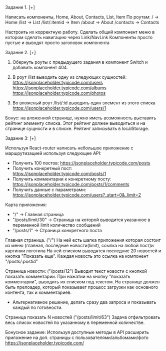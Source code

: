 

Задание 1.
[+]

Написать компоненты, Home, About, Contacts, List, Item
По роутам:
/             -> Home
/list         -> List
/list/:itemid -> Item
/about        -> About
/contacts     -> Contacts

Настроить их корректную работу.
Сделать общий компонент меню в котором сделать навигацию через Link/NavLink
Компоненты просто пустые и выводят просто заголовок компонента


Задание 2.
[+]

1) Обернуть роуты с предыдущего задания в компонент Switch и добавить компонент 404.

2) В роут /list выводить одну из следующих сущностей:
https://jsonplaceholder.typicode.com/users
https://jsonplaceholder.typicode.com/albums
https://jsonplaceholder.typicode.com/photos

3) Во вложеный роут /list/:id выводить один элемент из этого списка
https://jsonplaceholder.typicode.com/users/1

Бонус: на вложенной странице, нужно иметь возможность выставить рейтинг элементу списка.
Этот рейтинг должен выводиться и на странице сущности и в списке.
Рейтинг записывать в localStorage.


Задание 3:
[+]

Используя React-router написать небольшое приложение с маршрутизацией используя следующее API:

- Получить 100 постов: https://jsonplaceholder.typicode.com/posts
- Получить конкретный пост: https://jsonplaceholder.typicode.com/posts/1
- Получить комментарии к конкретному посту: https://jsonplaceholder.typicode.com/posts/1/comments
- Получить данные с параметрами: https://jsonplaceholder.typicode.com/users?_start=0&_limit=2

Карта приложения:

- "/" -> Главная страница
- "/posts/limit/30" -> Страница на которой выводится указанное в переменной limit количество сообщений
- "/posts/1" -> Страница конкретного поста

Главная страница. ("/")
На ней есть шапка приложения которая состоит из меню (главная, последние новости(limit), ссылка на любой пост)и картинки логотипа
На ней списком выводятся последние 20 новостей и кнопка "Показать еще".
Каждая новость это ссылка на компонент "/posts/:postid"

Страница новости: ("/posts/12")
Выводит текст новости с кнопкой показать комментарии.
При нажатии на кнопку "показать комментарии", выводить их списком под текстом.
На странице должен быть прелоадер, который показывает процесс загрузки как основного
контента, так и комментариев.
- Альтернативное решение, делать сразу два запроса и показывать каждый по готовности.

Страница показать N новостей ("/posts/limit/63")
Задача отфильтровать весь список новостей по указанному в переменной количестве.

Бонусное задание:
Используя доступные методы в API расширить приложение на доп. страницы с
пользователями/альбомами/фото
https://jsonplaceholder.typicode.com/
